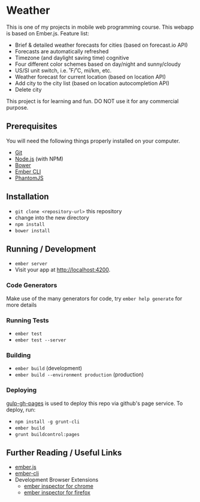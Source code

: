# Weather

This is one of my projects in mobile web programming course. This webapp is based on
Ember.js. Feature list:

* Brief & detailed weather forecasts for cities (based on forecast.io API)
* Forecasts are automatically refreshed
* Timezone (and daylight saving time) cognitive
* Four different color schemes based on day/night and sunny/cloudy
* US/SI unit switch, i.e. ˚F/˚C, mi/km, etc.
* Weather forecast for current location (based on location API)
* Add city to the city list (based on location autocompletion API)
* Delete city

This project is for learning and fun. DO NOT use it for any commercial purpose.

## Prerequisites

You will need the following things properly installed on your computer.

* [Git](http://git-scm.com/)
* [Node.js](http://nodejs.org/) (with NPM)
* [Bower](http://bower.io/)
* [Ember CLI](http://www.ember-cli.com/)
* [PhantomJS](http://phantomjs.org/)

## Installation

* `git clone <repository-url>` this repository
* change into the new directory
* `npm install`
* `bower install`

## Running / Development

* `ember server`
* Visit your app at [http://localhost:4200](http://localhost:4200).

### Code Generators

Make use of the many generators for code, try `ember help generate` for more details

### Running Tests

* `ember test`
* `ember test --server`

### Building

* `ember build` (development)
* `ember build --environment production` (production)

### Deploying

[gulp-gh-pages](https://www.npmjs.com/package/gulp-gh-pages) is used to deploy this repo via github's page service. To deploy, run:

* `npm install -g grunt-cli`
* `ember build`
* `grunt buildcontrol:pages`

## Further Reading / Useful Links

* [ember.js](http://emberjs.com/)
* [ember-cli](http://www.ember-cli.com/)
* Development Browser Extensions
  * [ember inspector for chrome](https://chrome.google.com/webstore/detail/ember-inspector/bmdblncegkenkacieihfhpjfppoconhi)
  * [ember inspector for firefox](https://addons.mozilla.org/en-US/firefox/addon/ember-inspector/)

